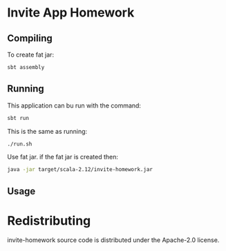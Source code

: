 # Invite App Homework

## Compiling

To create fat jar:

```bash
sbt assembly
```

## Running

This application can bu run with the command:

```bash
sbt run
```

This is the same as running:

```bash
./run.sh
```

Use fat jar. if the fat jar is created then:

```bash
java -jar target/scala-2.12/invite-homework.jar
```


## Usage

# Redistributing

invite-homework source code is distributed under the Apache-2.0 license.
